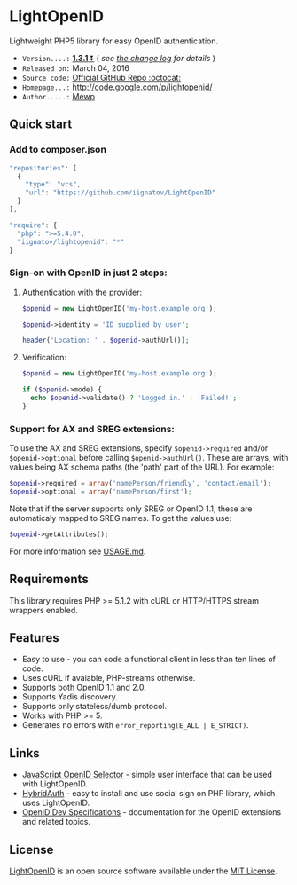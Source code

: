 # LightOpenID

Lightweight PHP5 library for easy OpenID authentication.

* `Version....:` [**1.3.1** :arrow_double_down:][1]
                 ( *see [the change log][2] for details* )
* `Released on:` March 04, 2016
* `Source code:` [Official GitHub Repo :octocat:][3]
* `Homepage...:` http://code.google.com/p/lightopenid/
* `Author.....:` [Mewp][4]

[1]: https://github.com/iignatov/LightOpenID/archive/master.zip
[2]: https://github.com/iignatov/LightOpenID/blob/master/CHANGELOG.md
[3]: https://github.com/Mewp/lightopenid
[4]: https://github.com/Mewp


## Quick start

### Add to composer.json

```javascript
"repositories": [
  {
    "type": "vcs",
    "url": "https://github.com/iignatov/LightOpenID"
  }
],

"require": {	
  "php": ">=5.4.0",
  "iignatov/lightopenid": "*"
}
```

### Sign-on with OpenID in just 2 steps:
  
  1. Authentication with the provider:

     ```php
     $openid = new LightOpenID('my-host.example.org');
     
     $openid->identity = 'ID supplied by user';
     
     header('Location: ' . $openid->authUrl());
     ```
  2. Verification:

     ```php
     $openid = new LightOpenID('my-host.example.org');
     
     if ($openid->mode) {
       echo $openid->validate() ? 'Logged in.' : 'Failed!';
     }
     ```

### Support for AX and SREG extensions:
  
  To use the AX and SREG extensions, specify `$openid->required` and/or `$openid->optional` 
  before calling `$openid->authUrl()`. These are arrays, with values being AX schema paths 
  (the 'path' part of the URL). For example:

  ```php
  $openid->required = array('namePerson/friendly', 'contact/email');
  $openid->optional = array('namePerson/first');
  ```

  Note that if the server supports only SREG or OpenID 1.1, these are automaticaly mapped 
  to SREG names. To get the values use:

  ```php  
  $openid->getAttributes();
  ```

  For more information see [USAGE.md](http://github.com/iignatov/LightOpenID/blob/master/USAGE.md).


## Requirements

This library requires PHP >= 5.1.2 with cURL or HTTP/HTTPS stream wrappers enabled.


## Features

* Easy to use - you can code a functional client in less than ten lines of code.
* Uses cURL if avaiable, PHP-streams otherwise.
* Supports both OpenID 1.1 and 2.0.
* Supports Yadis discovery.
* Supports only stateless/dumb protocol.
* Works with PHP >= 5.
* Generates no errors with `error_reporting(E_ALL | E_STRICT)`.


## Links

* [JavaScript OpenID Selector](http://code.google.com/p/openid-selector/) -
  simple user interface that can be used with LightOpenID.
* [HybridAuth](http://hybridauth.sourceforge.net/) -
  easy to install and use social sign on PHP library, which uses LightOpenID.
* [OpenID Dev Specifications](http://openid.net/developers/specs/) -
  documentation for the OpenID extensions and related topics.


## License

[LightOpenID](http://github.com/iignatov/LightOpenID)
is an open source software available under the
[MIT License](http://opensource.org/licenses/mit-license.php).
